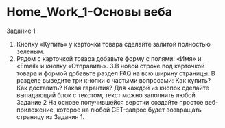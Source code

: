 ﻿# Home_Work_1-Основы веба
Задание 1
1. Кнопку «Купить» у карточки товара сделайте залитой полностью зеленым.
2. Рядом с карточкой товара добавьте форму с полями:
   «Имя» и «Email» и кнопку «Отправить».
3.В новой строке под карточкой товара и формой добавьте раздел FAQ на всю ширину страницы. 
  В разделе выведите три кнопки с частыми вопросами:
  Как купить?
  Как доставить?
  Какая гарантия?
  Для каждой из кнопок сделайте выпадающий блок с текстом, текст можно заполнить любой.
Задание 2
На основе получившейся верстки создайте простое веб-приложение, которое на любой GET-запрос будет возвращать страницу из Задания 1.
